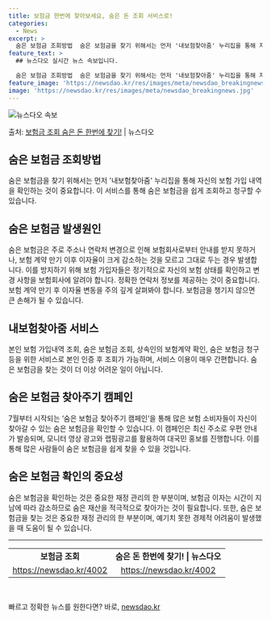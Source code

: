 ```yaml
---
title: 보험금 한번에 찾아보세요, 숨은 돈 조회 서비스로!
categories:
  - News
excerpt: >
  숨은 보험금 조회방법  숨은 보험금을 찾기 위해서는 먼저 '내보험찾아줌' 누리집을 통해 자신의 보험 가입 내…
feature_text: >
  ## 뉴스다오 실시간 뉴스 속보입니다.

  숨은 보험금 조회방법  숨은 보험금을 찾기 위해서는 먼저 '내보험찾아줌' 누리집을 통해 자신의 보험 가입 내…
feature_image: 'https://newsdao.kr/res/images/meta/newsdao_breakingnews.jpg'
image: 'https://newsdao.kr/res/images/meta/newsdao_breakingnews.jpg'
---
```


![뉴스다오 속보](https://newsdao.kr/res/images/meta/newsdao_breakingnews.jpg)

<p>출처: <a href="https://newsdao.kr/4002" rel="dofollow">보험금 조회 숨은 돈 한번에 찾기!</a> | 뉴스다오</p>

<h2 data-ke-size="size26">숨은 보험금 조회방법</h2>
<p data-ke-size="size16">숨은 보험금을 찾기 위해서는 먼저 '내보험찾아줌' 누리집을 통해 자신의 보험 가입 내역을 확인하는 것이 중요합니다. 이 서비스를 통해 숨은 보험금을 쉽게 조회하고 청구할 수 있습니다.</p>

<h2 data-ke-size="size26">숨은 보험금 발생원인</h2>
<p data-ke-size="size16">숨은 보험금은 주로 주소나 연락처 변경으로 인해 보험회사로부터 안내를 받지 못하거나, 보험 계약 만기 이후 이자율이 크게 감소하는 것을 모르고 그대로 두는 경우 발생합니다. 이를 방지하기 위해 보험 가입자들은 정기적으로 자신의 보험 상태를 확인하고 변경 사항을 보험회사에 알려야 합니다. 정확한 연락처 정보를 제공하는 것이 중요합니다. 보험 계약 만기 후 이자율 변동을 주의 깊게 살펴봐야 합니다. 보험금을 챙기지 않으면 큰 손해가 될 수 있습니다.</p>

<h2 data-ke-size="size26">내보험찾아줌 서비스</h2>
<p data-ke-size="size16">본인 보험 가입내역 조회, 숨은 보험금 조회, 상속인의 보험계약 확인, 숨은 보험금 청구 등을 위한 서비스로 본인 인증 후 조회가 가능하며, 서비스 이용이 매우 간편합니다. 숨은 보험금을 찾는 것이 더 이상 어려운 일이 아닙니다.</p>

<h2 data-ke-size="size26">숨은 보험금 찾아주기 캠페인</h2>
<p data-ke-size="size16">7월부터 시작되는 ‘숨은 보험금 찾아주기 캠페인’을 통해 많은 보험 소비자들이 자신이 찾아갈 수 있는 숨은 보험금을 확인할 수 있습니다. 이 캠페인은 최신 주소로 우편 안내가 발송되며, 모니터 영상 광고와 랩핑광고를 활용하여 대국민 홍보를 진행합니다. 이를 통해 많은 사람들이 숨은 보험금을 쉽게 찾을 수 있을 것입니다.</p>

<h2 data-ke-size="size26">숨은 보험금 확인의 중요성</h2>
<p data-ke-size="size16">숨은 보험금을 확인하는 것은 중요한 재정 관리의 한 부분이며, 보험금 이자는 시간이 지남에 따라 감소하므로 숨은 재산을 적극적으로 찾아가는 것이 필요합니다. 또한, 숨은 보험금을 찾는 것은 중요한 재정 관리의 한 부분이며, 예기치 못한 경제적 어려움이 발생했을 때 도움이 될 수 있습니다.</p>

<hr>
<table>
  <tr>
    <td style="text-align: center; height: 17px;"><b>보험금 조회</b></td>
    <td style="text-align: center; height: 17px;"><b>숨은 돈 한번에 찾기! | 뉴스다오</b></td>
  </tr>
  <tr>
    <td style="text-align: center; height: 17px;"><a href="https://newsdao.kr/4002">https://newsdao.kr/4002</a></td>
    <td style="text-align: center; height: 17px;"><a href="https://newsdao.kr/4002">https://newsdao.kr/4002</a></td>
  </tr>
</table>
<p data-ke-size="size16">&nbsp;</p> 

빠르고 정확한 뉴스를 원한다면? 바로, <a href="https://newsdao.kr" rel="dofollow">newsdao.kr</a>


